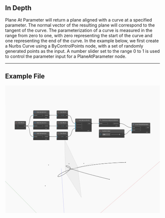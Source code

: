 ## In Depth
Plane At Parameter will return a plane aligned with a curve at a specified parameter. The normal vector of the resulting plane will correspond to the tangent of the curve. The parameterization of a curve is measured in the range from zero to one, with zero representing the start of the curve and one representing the end of the curve. In the example below, we first create a Nurbs Curve using a ByControlPoints node, with a set of randomly generated points as the input. A number slider set to the range 0 to 1 is used to control the parameter input for a PlaneAtParameter node.
___
## Example File

![PlaneAtParameter](./Autodesk.DesignScript.Geometry.Curve.PlaneAtParameter_img.jpg)

